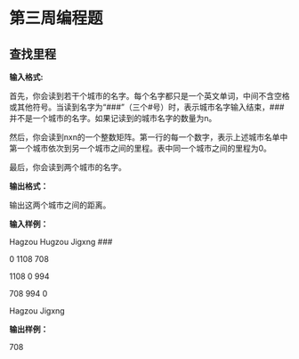 # 第三周编程题

## 查找里程

**输入格式:**

首先，你会读到若干个城市的名字。每个名字都只是一个英文单词，中间不含空格或其他符号。当读到名字为“###”（三个#号）时，表示城市名字输入结束，###并不是一个城市的名字。如果记读到的城市名字的数量为n。

然后，你会读到nxn的一个整数矩阵。第一行的每一个数字，表示上述城市名单中第一个城市依次到另一个城市之间的里程。表中同一个城市之间的里程为0。

最后，你会读到两个城市的名字。



**输出格式：**

输出这两个城市之间的距离。



**输入样例：**

Hagzou	Hugzou	Jigxng  ###

0	1108	708

1108	0	994

708	994	0

Hagzou  Jigxng



**输出样例：**

708